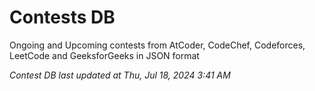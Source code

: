 # Contests DB

Ongoing and Upcoming contests from AtCoder, CodeChef, Codeforces, LeetCode and GeeksforGeeks in JSON format

*Contest DB last updated at Thu, Jul 18, 2024 3:41 AM*  
